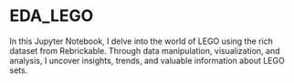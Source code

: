 # EDA_LEGO
In this Jupyter Notebook, I delve into the world of LEGO using the rich dataset from Rebrickable. Through data manipulation, visualization, and analysis, I uncover insights, trends, and valuable information about LEGO sets.
